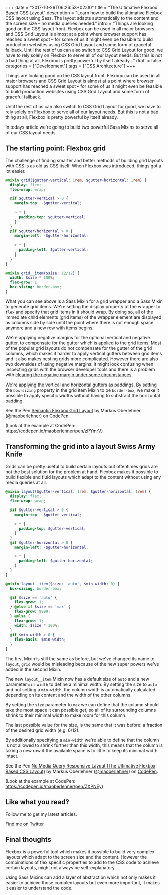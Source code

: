 +++
date = "2017-10-29T06:26:53+02:00"
title = "The Ultimative Flexbox Based CSS Layout"
description = "Learn how to build the ultimative Flexbox CSS layout using Sass. The layout adapts automatically to the content and the screen size – no media queries needed."
intro = "Things are looking good on the CSS layout front. Flexbox can be used in all major browsers and CSS Grid Layout is almost at a point where browser support has reached a sweet spot – for some of us it might even be feasible to build production websites using CSS Grid Layout and some form of graceful fallback. Until the rest of us can also switch to CSS Grid Layout for good, we have to rely solely on Flexbox to serve all of our layout needs. But this is not a bad thing at all, Flexbox is pretty powerful by itself already..."
draft = false
categories = ["Development"]
tags = ["CSS Architecture"]
+++

Things are looking good on the CSS layout front. Flexbox can be used in all major browsers and CSS Grid Layout is almost at a point where browser support has reached a sweet spot – for some of us it might even be feasible to build production websites using CSS Grid Layout and some form of graceful fallback.

Until the rest of us can also switch to CSS Grid Layout for good, we have to rely solely on Flexbox to serve all of our layout needs. But this is not a bad thing at all, Flexbox is pretty powerful by itself already.

In todays article we're going to build two powerful Sass Mixins to serve all of our CSS layout needs.

## The starting point: Flexbox grid
The challenge of finding smarter and better methods of building grid layouts with CSS is as old as CSS itself. When Flexbox was introduced, things got a lot easier.

```scss
@mixin grid($gutter-vertical: 1rem, $gutter-horizontal: 1rem) {
  display: flex;
  flex-wrap: wrap;

  @if $gutter-vertical > 0 {
    margin-top: -$gutter-vertical;
    
    > * {
      padding-top: $gutter-vertical;
    }
  }
  @if $gutter-horizontal > 0 {
    margin-left: -$gutter-horizontal;
    
    > * {
      padding-left: $gutter-vertical;
    }
  }
}

@mixin grid__item($size: 12/12) {
  width: $size * 100%;
  flex-grow: 1;
  box-sizing: border-box;
}
```

What you can see above is a Sass Mixin for a grid wrapper and a Sass Mixin to generate grid items. We're setting the display property of the wrapper to `flex` and specify that grid items in it should wrap. By doing so, all of the immediate child elements (grid items) of the wrapper element are displayed as columns side by side until the point where there is not enough space anymore and a new row with items begins.

We're applying negative margins for the optional vertical and negative gutter, to compensate for the gutter which is applied to the grid items. Most of the popular grid layouts do not compensate for the gutter of the grid columns, which makes it harder to apply vertical gutters between grid items and it also makes nesting grids more complicated. However there are also two downsides of using negative margins: it might look confusing when inspecting grids with the browser developer tools and there is a problem with [clearing the negative margin under some circumstances](https://codepen.io/maoberlehner/pen/BpJVGO).

We're applying the vertical and horizontal gutters as paddings. By setting the `box-sizing` property in the grid item Mixin to be `border-box`, we make it possible to apply specific widths without having to substract the horizontal padding.

<p data-height="400" data-theme-id="0" data-slug-hash="zPYmrV" data-default-tab="result" data-user="maoberlehner" data-embed-version="2" data-pen-title="Semantic Flexbox Grid Layout" class="codepen">See the Pen <a href="https://codepen.io/maoberlehner/pen/zPYmrV/">Semantic Flexbox Grid Layout</a> by Markus Oberlehner (<a href="https://codepen.io/maoberlehner">@maoberlehner</a>) on <a href="https://codepen.io">CodePen</a>.</p>
<script async src="https://production-assets.codepen.io/assets/embed/ei.js"></script>

(Look at the example at CodePen: https://codepen.io/maoberlehner/pen/zPYmrV)

## Transforming the grid into a layout Swiss Army Knife
Grids can be pretty useful to build certain layouts but oftentimes grids are not the best solution for the problem at hand. Flexbox makes it possible to build flexible and fluid layouts which adapt to the content without using any media queries at all.

```scss
@mixin layout($gutter-vertical: 1rem, $gutter-horizontal: 1rem) {
  display: flex;
  flex-wrap: wrap;

  @if $gutter-vertical > 0 {
    margin-top: -$gutter-vertical;

    > * {
      padding-top: $gutter-vertical;
    }
  }
  @if $gutter-horizontal > 0 {
    margin-left: -$gutter-horizontal;

    > * {
      padding-left: $gutter-horizontal;
    }
  }
}

@mixin layout__item($size: 'auto', $min-width: 0) {
  box-sizing: border-box;

  @if $size == 'auto' {
    flex-grow: 1;
  } @else if $size == 'max' {
    flex-grow: 9999;
  } @else {
    flex-grow: 1;
    width: $size * 100%;
  }
  @if $min-width > 0 {
    flex-basis: $min-width;
  }
}
```

The first Mixin is still the same as before, but we've changed its name to `layout`, `grid` would be misleading because of the new super powers we've added in the second Mixin.

The new `layout__item` Mixin now has a default size of `auto` and a new parameter `min-width` to define a minimal width. By setting the size to `auto` and not setting a `min-width`, the column width is automatically calculated depending on its content and the width of the other columns.

By setting the `size` parameter to `max` we can define that the column should take the most space it can possible get, so all of its surrounding columns shrink to their minimal width to make room for this column.

The last possible value for the size, is the same that it was before: a fraction of the desired grid width (e.g. 6/12).

By additionally specifying a `min-width` we're able to define that the column is not allowed to shrink further than this width, this means that the column is taking a new row if the available space is to little to keep its minimal width intact.

<p data-height="400" data-theme-id="0" data-slug-hash="ZXPNEy" data-default-tab="result" data-user="maoberlehner" data-embed-version="2" data-pen-title="No Media Query Responsive Layout (The Ultimative Flexbox Based CSS Layout)" class="codepen">See the Pen <a href="https://codepen.io/maoberlehner/pen/ZXPNEy/">No Media Query Responsive Layout (The Ultimative Flexbox Based CSS Layout)</a> by Markus Oberlehner (<a href="https://codepen.io/maoberlehner">@maoberlehner</a>) on <a href="https://codepen.io">CodePen</a>.</p>
<script async src="https://production-assets.codepen.io/assets/embed/ei.js"></script>

(Look at the example at CodePen: https://codepen.io/maoberlehner/pen/ZXPNEy)

<div class="c-content__broad">
  <div class="c-twitter-teaser">
    <div class="c-twitter-teaser__content">
      <h2 class="c-twitter-teaser__headline">Like what you read?</h2>
      <p class="c-twitter-teaser__body">
        Follow me to get my latest articles.
      </p>
      <a class="c-button c-button--outline c-twitter-teaser__button" rel="nofollow" href="https://twitter.com/maoberlehner" data-event-category="link" data-event-action="click: contact" data-event-label="Twitter (article content)">
        Find me on Twitter
      </a>
    </div>
  </div>
</div>

## Final thoughts
Flexbox is a powerful tool which makes it possible to build very complex layouts which adapt to the screen size and the content. However the combinations of flex specific properties to add to the CSS code to achieve certain layouts, might not always be self-explanatory.

Using Sass Mixins can add a layer of abstraction which not only makes it easier to achieve those complex layouts but even more important, it makes it easier to understand the code.
